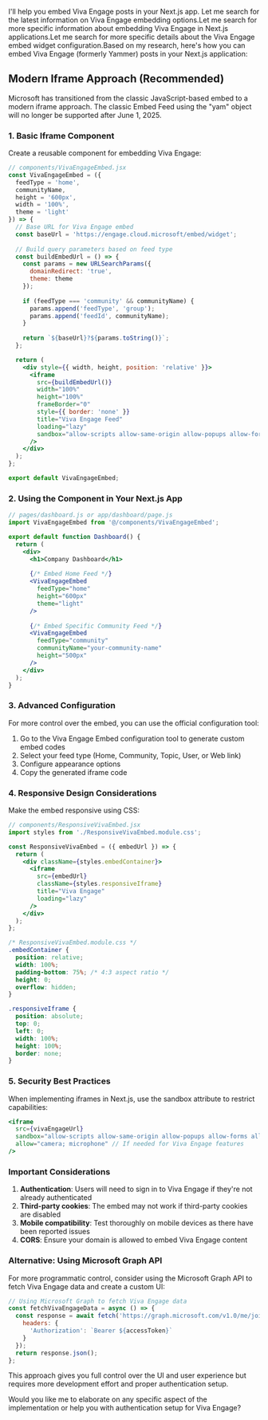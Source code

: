 I'll help you embed Viva Engage posts in your Next.js app. Let me search for the latest information on Viva Engage embedding options.Let me search for more specific information about embedding Viva Engage in Next.js applications.Let me search for more specific details about the Viva Engage embed widget configuration.Based on my research, here's how you can embed Viva Engage (formerly Yammer) posts in your Next.js application:

## Modern Iframe Approach (Recommended)

Microsoft has transitioned from the classic JavaScript-based embed to a modern iframe approach. The classic Embed Feed using the "yam" object will no longer be supported after June 1, 2025.

### 1. Basic Iframe Component

Create a reusable component for embedding Viva Engage:

```jsx
// components/VivaEngageEmbed.jsx
const VivaEngageEmbed = ({ 
  feedType = 'home',
  communityName,
  height = '600px',
  width = '100%',
  theme = 'light' 
}) => {
  // Base URL for Viva Engage embed
  const baseUrl = 'https://engage.cloud.microsoft/embed/widget';
  
  // Build query parameters based on feed type
  const buildEmbedUrl = () => {
    const params = new URLSearchParams({
      domainRedirect: 'true',
      theme: theme
    });
    
    if (feedType === 'community' && communityName) {
      params.append('feedType', 'group');
      params.append('feedId', communityName);
    }
    
    return `${baseUrl}?${params.toString()}`;
  };

  return (
    <div style={{ width, height, position: 'relative' }}>
      <iframe
        src={buildEmbedUrl()}
        width="100%"
        height="100%"
        frameBorder="0"
        style={{ border: 'none' }}
        title="Viva Engage Feed"
        loading="lazy"
        sandbox="allow-scripts allow-same-origin allow-popups allow-forms"
      />
    </div>
  );
};

export default VivaEngageEmbed;
```

### 2. Using the Component in Your Next.js App

```jsx
// pages/dashboard.js or app/dashboard/page.js
import VivaEngageEmbed from '@/components/VivaEngageEmbed';

export default function Dashboard() {
  return (
    <div>
      <h1>Company Dashboard</h1>
      
      {/* Embed Home Feed */}
      <VivaEngageEmbed 
        feedType="home"
        height="600px"
        theme="light"
      />
      
      {/* Embed Specific Community Feed */}
      <VivaEngageEmbed 
        feedType="community"
        communityName="your-community-name"
        height="500px"
      />
    </div>
  );
}
```

### 3. Advanced Configuration

For more control over the embed, you can use the official configuration tool:

1. Go to the Viva Engage Embed configuration tool to generate custom embed codes
2. Select your feed type (Home, Community, Topic, User, or Web link)
3. Configure appearance options
4. Copy the generated iframe code

### 4. Responsive Design Considerations

Make the embed responsive using CSS:

```jsx
// components/ResponsiveVivaEmbed.jsx
import styles from './ResponsiveVivaEmbed.module.css';

const ResponsiveVivaEmbed = ({ embedUrl }) => {
  return (
    <div className={styles.embedContainer}>
      <iframe
        src={embedUrl}
        className={styles.responsiveIframe}
        title="Viva Engage"
        loading="lazy"
      />
    </div>
  );
};
```

```css
/* ResponsiveVivaEmbed.module.css */
.embedContainer {
  position: relative;
  width: 100%;
  padding-bottom: 75%; /* 4:3 aspect ratio */
  height: 0;
  overflow: hidden;
}

.responsiveIframe {
  position: absolute;
  top: 0;
  left: 0;
  width: 100%;
  height: 100%;
  border: none;
}
```

### 5. Security Best Practices

When implementing iframes in Next.js, use the sandbox attribute to restrict capabilities:

```jsx
<iframe
  src={vivaEngageUrl}
  sandbox="allow-scripts allow-same-origin allow-popups allow-forms allow-modals"
  allow="camera; microphone" // If needed for Viva Engage features
/>
```

### Important Considerations

1. **Authentication**: Users will need to sign in to Viva Engage if they're not already authenticated
2. **Third-party cookies**: The embed may not work if third-party cookies are disabled
3. **Mobile compatibility**: Test thoroughly on mobile devices as there have been reported issues
4. **CORS**: Ensure your domain is allowed to embed Viva Engage content

### Alternative: Using Microsoft Graph API

For more programmatic control, consider using the Microsoft Graph API to fetch Viva Engage data and create a custom UI:

```jsx
// Using Microsoft Graph to fetch Viva Engage data
const fetchVivaEngageData = async () => {
  const response = await fetch('https://graph.microsoft.com/v1.0/me/joinedTeams', {
    headers: {
      'Authorization': `Bearer ${accessToken}`
    }
  });
  return response.json();
};
```

This approach gives you full control over the UI and user experience but requires more development effort and proper authentication setup.

Would you like me to elaborate on any specific aspect of the implementation or help you with authentication setup for Viva Engage?